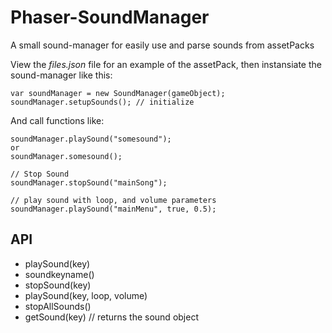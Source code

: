 # Phaser-SoundManager
A small sound-manager for easily use and parse sounds from assetPacks

View the *files.json* file for an example of the assetPack, then instansiate the sound-manager like this:
```
var soundManager = new SoundManager(gameObject);
soundManager.setupSounds(); // initialize
```

And call functions like:
```
soundManager.playSound("somesound");
or
soundManager.somesound();

// Stop Sound
soundManager.stopSound("mainSong");

// play sound with loop, and volume parameters
soundManager.playSound("mainMenu", true, 0.5);
```

## API

* playSound(key)
* soundkeyname()
* stopSound(key)
* playSound(key, loop, volume)
* stopAllSounds()
* getSound(key) // returns the sound object
